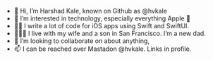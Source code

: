 - 👋 Hi, I’m Harshad Kale, known on Github as @hvkale
- 👀 I’m interested in technology, especially everything Apple 
- 👨‍💻 I write a lot of code for iOS apps using Swift and SwiftUI.
- 👨‍👩‍👦 I live with my wife and a son in San Francisco. I’m a new dad.
- 💞️ I’m looking to collaborate on about anything,
- 📫 I can be reached over Mastadon @hvkale. Links in profile.

<!---
hvkale/hvkale is a ✨ special ✨ repository because its `README.md` (this file) appears on your GitHub profile.
You can click the Preview link to take a look at your changes.
--->
